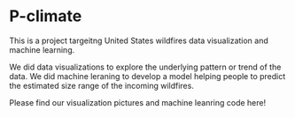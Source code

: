 # P-climate
This is a project targeitng United States wildfires data visualization and machine learning.

We did data visualizations to explore the underlying pattern or trend of the data.
We did machine leraning to develop a model helping people to predict the estimated size range of the incoming wildfires.

Please find our visualization pictures and machine leanring code here!


